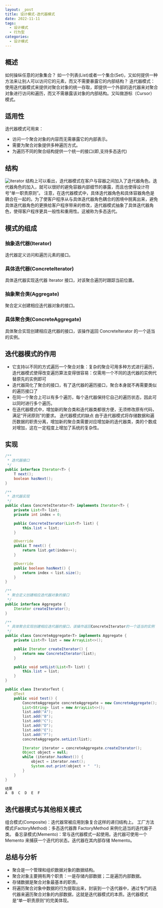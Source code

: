 ```yaml
---
layout: _post
title: 设计模式-迭代器模式
date: 2022-11-11
tags: 
  - 设计模式
  - 行为型
categories: 
  - 设计模式
---
```

## 概述
如何操纵任意的对象集合？
如一个列表(List)或者一个集合(Set)，又如何提供一种方法来让别人可以访问它的元素，而又不需要暴露它的内部结构？
迭代器模式：使用迭代器模式来提供对聚合对象的统一存取，即提供一个外部的迭代器来对聚合对象进行访问和遍历，而又不需暴露该对象的内部结构。又叫做游标（Cursor）模式。

## 适用性
迭代器模式可用来：
+ 访问一个聚合对象的内容而无需暴露它的内部表示。
+ 需要为聚合对象提供多种遍历方式。
+ 为遍历不同的聚合结构提供一个统一的接口(即,支持多态迭代)

## 结构
![iterator](iterator.png)
结构上可以看出，迭代器模式在客户与容器之间加入了迭代器角色。迭代器角色的加入，就可以很好的避免容器内部细节的暴露，而且也使得设计符号“单一职责原则”。
注意，在迭代器模式中，具体迭代器角色和具体容器角色是耦合在一起的。为了使客户程序从与具体迭代器角色耦合的困境中脱离出来，避免具体迭代器角色的更换给客户程序带来的修改，迭代器模式抽象了具体迭代器角色，使得客户程序更具一般性和重用性。这被称为多态迭代。

## 模式的组成
### 抽象迭代器(Iterator)
迭代器定义访问和遍历元素的接口。
### 具体迭代器(ConcreteIterator)
具体迭代器实现迭代器 Iterator 接口，对该聚合遍历时跟踪当前位置。
### 抽象聚合类(Aggregate)
聚合定义创建相应迭代器对象的接口。
### 具体聚合类(ConcreteAggregate)
具体聚合实现创建相应迭代器的接口，该操作返回 ConcreteIterator 的一个适当的实例。

## 迭代器模式的作用
+ 它支持以不同的方式遍历一个聚合对象：复杂的聚合可用多种方式进行遍历，迭代器模式使得改变遍历算法变得很容易：仅需用一个不同的迭代器的实例代替原先的实例即可
+ 迭代器简化了聚合的接口，有了迭代器的遍历接口，聚合本身就不再需要类似的遍历接口了
+ 在同一个聚合上可以有多个遍历，每个迭代器保持它自己的遍历状态，因此可以同时进行多个遍历。
+ 在迭代器模式中，增加新的聚合类和迭代器类都很方便，无须修改原有代码，满足“开闭原则”的要求。
迭代器模式的缺点
由于迭代器模式将存储数据和遍历数据的职责分离，增加新的聚合类需要对应增加新的迭代器类，类的个数成对增加，这在一定程度上增加了系统的复杂性。

## 实现

```java
/**
 * 迭代器接口
 */
public interface Iterator<T> {
    T next();
    boolean hasNext();
}

/**
 * 迭代器实现
 */
public class ConcreteIterator<T> implements Iterator<T> {
    private List<T> list;
    private int index = 0;

    public ConcreteIterator(List<T> list) {
        this.list = list;
    }

    @Override
    public T next() {
        return list.get(index++);
    }

    @Override
    public boolean hasNext() {
        return index < list.size();
    }
}

/**
 * 聚合定义创建相应迭代器对象的接口
 */
public interface Aggregate {
    Iterator createIterator();
}

/**
 * 具体聚合实现创建相应迭代器的接口，该操作返回ConcreteIterator的一个适当的实例
 */
public class ConcreteAggregate<T> implements Aggregate {
    private List<T> list = new ArrayList<>();

    public Iterator createIterator() {
        return new ConcreteIterator(list);
    }

    public void setList(List<T> list) {
        this.list = list;
    }
}

public class IteratorTest {
    @Test
    public void test() {
        ConcreteAggregate concreteAggregate = new ConcreteAggregate();
        List<String> list = new ArrayList<>();
        list.add("A");
        list.add("B");
        list.add("C");
        list.add("D");
        list.add("E");
        list.add("F");
        concreteAggregate.setList(list);

        Iterator iterator = concreteAggregate.createIterator();
        Object object = null;
        while (iterator.hasNext()) {
            object = iterator.next();
            System.out.print(object + "  ");
        }
    }
}

结果
A  B  C  D  E  F  
```

## 迭代器模式与其他相关模式
组合模式(Composite)：迭代器常被应用到象复合这样的递归结构上。
工厂方法模式(FactoryMethod)：多态迭代器靠 FactoryMethod 来例化适当的迭代器子类。
备忘录模式(Memento)：常与迭代器模式一起使用。迭代器可使用一个 Memento 来捕获一个迭代的状态。迭代器在其内部存储 Memento。

## 总结与分析
+ 聚合是一个管理和组织数据对象的数据结构。
+ 聚合对象主要拥有两个职责：一是存储内部数据；二是遍历内部数据。
+ 存储数据是聚合对象最基本的职责。
+ 将遍历聚合对象中数据的行为提取出来，封装到一个迭代器中，通过专门的迭代器来遍历聚合对象的内部数据，这就是迭代器模式的本质。迭代器模式是“单一职责原则”的完美体现。